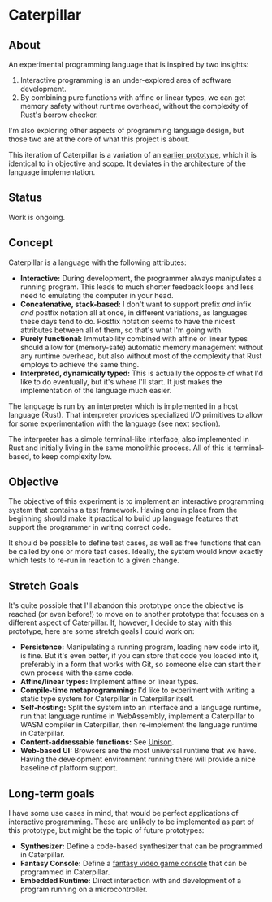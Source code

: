 # Caterpillar

## About

An experimental programming language that is inspired by two insights:

1. Interactive programming is an under-explored area of software development.
2. By combining pure functions with affine or linear types, we can get memory
   safety without runtime overhead, without the complexity of Rust's borrow
   checker.

I'm also exploring other aspects of programming language design, but those two
are at the core of what this project is about.

This iteration of Caterpillar is a variation of an [earlier prototype](../cp3/),
which it is identical to in objective and scope. It deviates in the architecture
of the language implementation.

## Status

Work is ongoing.

## Concept

Caterpillar is a language with the following attributes:

- **Interactive:** During development, the programmer always manipulates a
  running program. This leads to much shorter feedback loops and less need to
  emulating the computer in your head.
- **Concatenative, stack-based:** I don't want to support prefix _and_ infix
  _and_ postfix notation all at once, in different variations, as languages
  these days tend to do. Postfix notation seems to have the nicest attributes
  between all of them, so that's what I'm going with.
- **Purely functional:** Immutability combined with affine or linear types
  should allow for (memory-safe) automatic memory management without any runtime
  overhead, but also without most of the complexity that Rust employs to achieve
  the same thing.
- **Interpreted, dynamically typed:** This is actually the opposite of what I'd
  like to do eventually, but it's where I'll start. It just makes the
  implementation of the language much easier.

The language is run by an interpreter which is implemented in a host language
(Rust). That interpreter provides specialized I/O primitives to allow for some
experimentation with the language (see next section).

The interpreter has a simple terminal-like interface, also implemented in Rust
and initially living in the same monolithic process. All of this is
terminal-based, to keep complexity low.

## Objective

The objective of this experiment is to implement an interactive programming
system that contains a test framework. Having one in place from the beginning
should make it practical to build up language features that support the
programmer in writing correct code.

It should be possible to define test cases, as well as free functions that can
be called by one or more test cases. Ideally, the system would know exactly
which tests to re-run in reaction to a given change.

## Stretch Goals

It's quite possible that I'll abandon this prototype once the objective is
reached (or even before!) to move on to another prototype that focuses on a
different aspect of Caterpillar. If, however, I decide to stay with this
prototype, here are some stretch goals I could work on:

- **Persistence:** Manipulating a running program, loading new code into it, is
  fine. But it's even better, if you can store that code you loaded into it,
  preferably in a form that works with Git, so someone else can start their own
  process with the same code.
- **Affine/linear types:** Implement affine or linear types.
- **Compile-time metaprogramming:** I'd like to experiment with writing a static
  type system for Caterpillar in Caterpillar itself.
- **Self-hosting:** Split the system into an interface and a language runtime,
  run that language runtime in WebAssembly, implement a Caterpillar to WASM
  compiler in Caterpillar, then re-implement the language runtime in
  Caterpillar.
- **Content-addressable functions:** See
  [Unison](https://www.unison-lang.org/learn/the-big-idea/).
- **Web-based UI:** Browsers are the most universal runtime that we have. Having
  the development environment running there will provide a nice baseline of
  platform support.

## Long-term goals

I have some use cases in mind, that would be perfect applications of interactive
programming. These are unlikely to be implemented as part of this prototype, but
might be the topic of future prototypes:

- **Synthesizer:** Define a code-based synthesizer that can be programmed in
  Caterpillar.
- **Fantasy Console:** Define a
  [fantasy video game console](https://en.wikipedia.org/wiki/Fantasy_video_game_console)
  that can be programmed in Caterpillar.
- **Embedded Runtime:** Direct interaction with and development of a program
  running on a microcontroller.
